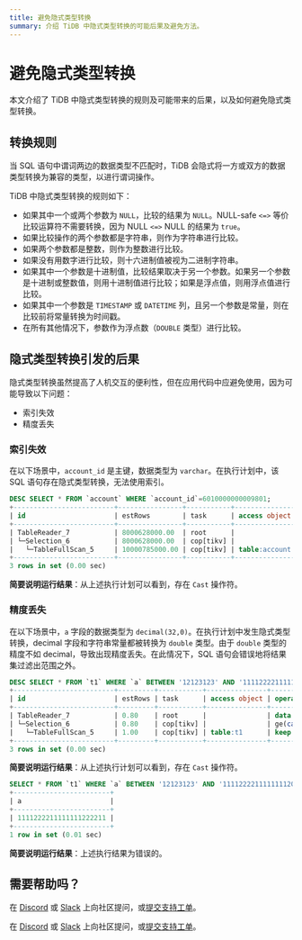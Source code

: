 ```yaml
---
title: 避免隐式类型转换
summary: 介绍 TiDB 中隐式类型转换的可能后果及避免方法。
---
```


# 避免隐式类型转换

本文介绍了 TiDB 中隐式类型转换的规则及可能带来的后果，以及如何避免隐式类型转换。

## 转换规则

当 SQL 语句中谓词两边的数据类型不匹配时，TiDB 会隐式将一方或双方的数据类型转换为兼容的类型，以进行谓词操作。

TiDB 中隐式类型转换的规则如下：

- 如果其中一个或两个参数为 `NULL`，比较的结果为 `NULL`。NULL-safe `<=>` 等价比较运算符不需要转换，因为 NULL `<=>` NULL 的结果为 `true`。
- 如果比较操作的两个参数都是字符串，则作为字符串进行比较。
- 如果两个参数都是整数，则作为整数进行比较。
- 如果没有用数字进行比较，则十六进制值被视为二进制字符串。
- 如果其中一个参数是十进制值，比较结果取决于另一个参数。如果另一个参数是十进制或整数值，则用十进制值进行比较；如果是浮点值，则用浮点值进行比较。
- 如果其中一个参数是 `TIMESTAMP` 或 `DATETIME` 列，且另一个参数是常量，则在比较前将常量转换为时间戳。
- 在所有其他情况下，参数作为浮点数（`DOUBLE` 类型）进行比较。

## 隐式类型转换引发的后果

隐式类型转换虽然提高了人机交互的便利性，但在应用代码中应避免使用，因为可能导致以下问题：

- 索引失效
- 精度丢失

### 索引失效

在以下场景中，`account_id` 是主键，数据类型为 `varchar`。在执行计划中，该 SQL 语句存在隐式类型转换，无法使用索引。

```sql
DESC SELECT * FROM `account` WHERE `account_id`=6010000000009801;
+-------------------------+----------------+-----------+---------------+------------------------------------------------------------+
| id                      | estRows        | task      | access object | operator info                                              |
+-------------------------+----------------+-----------+---------------+------------------------------------------------------------+
| TableReader_7           | 8000628000.00  | root      |               | data:Selection_6                                           |
| └─Selection_6           | 8000628000.00  | cop[tikv] |               | eq(cast(findpt.account.account_id), 6.010000000009801e+15) |
|   └─TableFullScan_5     | 10000785000.00 | cop[tikv] | table:account | keep order:false                                           |
+-------------------------+----------------+-----------+---------------+------------------------------------------------------------+
3 rows in set (0.00 sec)
```

**简要说明运行结果**：从上述执行计划可以看到，存在 `Cast` 操作符。

### 精度丢失

在以下场景中，`a` 字段的数据类型为 `decimal(32,0)`。在执行计划中发生隐式类型转换，decimal 字段和字符串常量都被转换为 `double` 类型。由于 `double` 类型的精度不如 decimal，导致出现精度丢失。在此情况下，SQL 语句会错误地将结果集过滤出范围之外。

```sql
DESC SELECT * FROM `t1` WHERE `a` BETWEEN '12123123' AND '1111222211111111200000';
+-------------------------+---------+-----------+---------------+-------------------------------------------------------------------------------------+
| id                      | estRows | task      | access object | operator info                                                                       |
+-------------------------+---------+-----------+---------------+-------------------------------------------------------------------------------------+
| TableReader_7           | 0.80    | root      |               | data:Selection_6                                                                    |
| └─Selection_6           | 0.80    | cop[tikv] |               | ge(cast(findpt.t1.a), 1.2123123e+07), le(cast(findpt.t1.a), 1.1112222111111112e+21) |
|   └─TableFullScan_5     | 1.00    | cop[tikv] | table:t1      | keep order:false, stats:pseudo                                                      |
+-------------------------+---------+-----------+---------------+-------------------------------------------------------------------------------------+
3 rows in set (0.00 sec)
```

**简要说明运行结果**：从上述执行计划可以看到，存在 `Cast` 操作符。

```sql
SELECT * FROM `t1` WHERE `a` BETWEEN '12123123' AND '1111222211111111200000';
+------------------------+
| a                      |
+------------------------+
| 1111222211111111222211 |
+------------------------+
1 row in set (0.01 sec)
```

**简要说明运行结果**：上述执行结果为错误的。

## 需要帮助吗？

<CustomContent platform="tidb">

在 [Discord](https://discord.gg/DQZ2dy3cuc?utm_source=doc) 或 [Slack](https://slack.tidb.io/invite?team=tidb-community&channel=everyone&ref=pingcap-docs) 上向社区提问，或[提交支持工单](/support.md)。

</CustomContent>

<CustomContent platform="tidb-cloud">

在 [Discord](https://discord.gg/DQZ2dy3cuc?utm_source=doc) 或 [Slack](https://slack.tidb.io/invite?team=tidb-community&channel=everyone&ref=pingcap-docs) 上向社区提问，或[提交支持工单](https://tidb.support.pingcap.com/)。

</CustomContent>